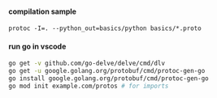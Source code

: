 #### compilation sample
`protoc -I=. --python_out=basics/python basics/*.proto`
#### run go in vscode
~~~~ bash
go get -v github.com/go-delve/delve/cmd/dlv
go get -u google.golang.org/protobuf/cmd/protoc-gen-go
go install google.golang.org/protobuf/cmd/protoc-gen-go
go mod init example.com/protos # for imports
~~~~
